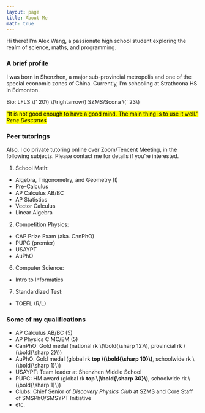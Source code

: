 ```yaml
---
layout: page
title: About Me
math: true
---
```


Hi there! I’m Alex Wang, a passionate high school student exploring the realm of science, maths, and programming.

### A brief profile

I was born in Shenzhen, a major sub-provincial metropolis and one of the special economic zones of China. Currently, I’m schooling at Strathcona HS in Edmonton.

Bio: LFLS \\\(\' 20\\\) \\\(\rightarrow\\\) SZMS/Scona \\\(\' 23\\\)

<mark> “It is not good enough to have a good mind. The main thing is to use it well.” <cite> Rene Descartes </cite> </mark>

### Peer tutorings

Also, I do private tutoring online over Zoom/Tencent Meeting, in the following subjects. Please contact me for details if you’re interested.

1. School Math:
- Algebra, Trigonometry, and Geometry (I)
- Pre-Calculus
- AP Calculus AB/BC
- AP Statistics
- Vector Calculus
- Linear Algebra
2. Competition Physics:
- CAP Prize Exam (aka. CanPhO)
- PUPC (premier)
- USAYPT
- AuPhO
6. Computer Science:
- Intro to Informatics
7. Standardized Test:
- TOEFL (R/L)

### Some of my qualifications
- AP Calculus AB/BC (5)
- AP Physics C MC/EM (5)
- CanPhO: Gold medal (national rk \\\(\bold{\sharp 12}\\\), provincial rk \\\(\bold{\sharp 2}\\\))
- AuPhO: Gold medal (global rk **top \\\(\bold{\sharp 10}\\\)**, schoolwide rk \\\(\bold{\sharp 1}\\\))
- USAYPT: Team leader at Shenzhen Middle School
- PUPC: HM award (global rk **top \\\(\bold{\sharp 30}\\\)**, schoolwide rk \\\(\bold{\sharp 1}\\\))
- Clubs: Chief Senior of *Discovery Physics Club* at SZMS and Core Staff of SMSPhO/SMSYPT Initiative
- etc.
